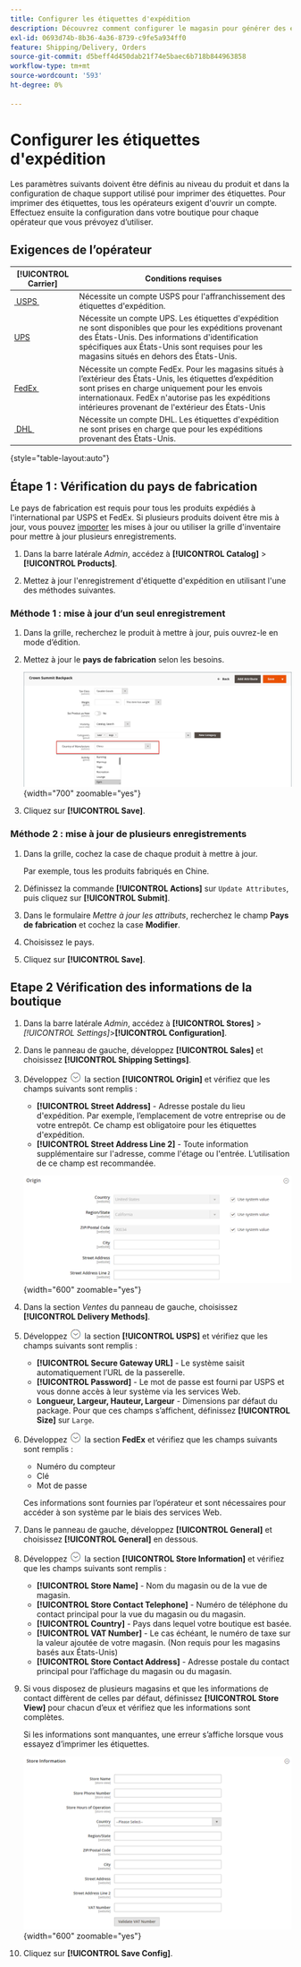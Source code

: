 ```yaml
---
title: Configurer les étiquettes d'expédition
description: Découvrez comment configurer le magasin pour générer des étiquettes d’expédition.
exl-id: 0693d74b-8b36-4a36-8739-c9fe5a934ff0
feature: Shipping/Delivery, Orders
source-git-commit: d5beff4d450dab21f74e5baec6b718b844963858
workflow-type: tm+mt
source-wordcount: '593'
ht-degree: 0%

---
```


# Configurer les étiquettes d&#39;expédition

Les paramètres suivants doivent être définis au niveau du produit et dans la configuration de chaque support utilisé pour imprimer des étiquettes. Pour imprimer des étiquettes, tous les opérateurs exigent d&#39;ouvrir un compte. Effectuez ensuite la configuration dans votre boutique pour chaque opérateur que vous prévoyez d’utiliser.

## Exigences de l’opérateur

| [!UICONTROL Carrier] | Conditions requises |
|-------|--------|
| [&#x200B; USPS &#x200B;](usps.md) | Nécessite un compte USPS pour l&#39;affranchissement des étiquettes d&#39;expédition. |
| [UPS](ups.md) | Nécessite un compte UPS. Les étiquettes d&#39;expédition ne sont disponibles que pour les expéditions provenant des États-Unis. Des informations d&#39;identification spécifiques aux États-Unis sont requises pour les magasins situés en dehors des États-Unis. |
| [FedEx &#x200B;](fedex.md) | Nécessite un compte FedEx. Pour les magasins situés à l’extérieur des États-Unis, les étiquettes d’expédition sont prises en charge uniquement pour les envois internationaux. FedEx n&#39;autorise pas les expéditions intérieures provenant de l&#39;extérieur des États-Unis |
| [&#x200B; DHL &#x200B;](dhl.md) | Nécessite un compte DHL. Les étiquettes d&#39;expédition ne sont prises en charge que pour les expéditions provenant des États-Unis. |

{style="table-layout:auto"}

## Étape 1 : Vérification du pays de fabrication

Le pays de fabrication est requis pour tous les produits expédiés à l&#39;international par USPS et FedEx. Si plusieurs produits doivent être mis à jour, vous pouvez [importer](../systems/data-import.md) les mises à jour ou utiliser la grille d&#39;inventaire pour mettre à jour plusieurs enregistrements.

1. Dans la barre latérale _Admin_, accédez à **[!UICONTROL Catalog]** > **[!UICONTROL Products]**.

1. Mettez à jour l&#39;enregistrement d&#39;étiquette d&#39;expédition en utilisant l&#39;une des méthodes suivantes.

### Méthode 1 : mise à jour d’un seul enregistrement

1. Dans la grille, recherchez le produit à mettre à jour, puis ouvrez-le en mode d’édition.

1. Mettez à jour le **pays de fabrication** selon les besoins.

   ![Pays de fabrication](./assets/product-country-of-manufacture.png){width="700" zoomable="yes"}

1. Cliquez sur **[!UICONTROL Save]**.

### Méthode 2 : mise à jour de plusieurs enregistrements

1. Dans la grille, cochez la case de chaque produit à mettre à jour.

   Par exemple, tous les produits fabriqués en Chine.

1. Définissez la commande **[!UICONTROL Actions]** sur `Update Attributes`, puis cliquez sur **[!UICONTROL Submit]**.

1. Dans le formulaire _Mettre à jour les attributs_, recherchez le champ **Pays de fabrication** et cochez la case **Modifier**.

1. Choisissez le pays.

1. Cliquez sur **[!UICONTROL Save]**.

## Etape 2 Vérification des informations de la boutique

1. Dans la barre latérale _Admin_, accédez à **[!UICONTROL Stores]** > _[!UICONTROL Settings]_>**[!UICONTROL Configuration]**.

1. Dans le panneau de gauche, développez **[!UICONTROL Sales]** et choisissez **[!UICONTROL Shipping Settings]**.

1. Développez ![Sélecteur d’extension](../assets/icon-display-expand.png) la section **[!UICONTROL Origin]** et vérifiez que les champs suivants sont remplis :

   - **[!UICONTROL Street Address]** - Adresse postale du lieu d&#39;expédition. Par exemple, l’emplacement de votre entreprise ou de votre entrepôt. Ce champ est obligatoire pour les étiquettes d&#39;expédition.
   - **[!UICONTROL Street Address Line 2]** - Toute information supplémentaire sur l&#39;adresse, comme l&#39;étage ou l&#39;entrée. L’utilisation de ce champ est recommandée.

   ![Origine](../configuration-reference/sales/assets/shipping-settings-origin.png){width="600" zoomable="yes"}

1. Dans la section _Ventes_ du panneau de gauche, choisissez **[!UICONTROL Delivery Methods]**.

1. Développez ![Sélecteur d’extension](../assets/icon-display-expand.png) la section **[!UICONTROL USPS]** et vérifiez que les champs suivants sont remplis :

   - **[!UICONTROL Secure Gateway URL]** - Le système saisit automatiquement l’URL de la passerelle.
   - **[!UICONTROL Password]** - Le mot de passe est fourni par USPS et vous donne accès à leur système via les services Web.
   - **Longueur, Largeur, Hauteur, Largeur** - Dimensions par défaut du package. Pour que ces champs s’affichent, définissez **[!UICONTROL Size]** sur `Large`.

1. Développez ![Sélecteur d’extension](../assets/icon-display-expand.png) la section **FedEx** et vérifiez que les champs suivants sont remplis :

   - Numéro du compteur
   - Clé
   - Mot de passe

   Ces informations sont fournies par l’opérateur et sont nécessaires pour accéder à son système par le biais des services Web.

1. Dans le panneau de gauche, développez **[!UICONTROL General]** et choisissez **[!UICONTROL General]** en dessous.

1. Développez ![Sélecteur d’extension](../assets/icon-display-expand.png) la section **[!UICONTROL Store Information]** et vérifiez que les champs suivants sont remplis :

   - **[!UICONTROL Store Name]** - Nom du magasin ou de la vue de magasin.
   - **[!UICONTROL Store Contact Telephone]** - Numéro de téléphone du contact principal pour la vue du magasin ou du magasin.
   - **[!UICONTROL Country]** - Pays dans lequel votre boutique est basée.
   - **[!UICONTROL VAT Number]** - Le cas échéant, le numéro de taxe sur la valeur ajoutée de votre magasin. (Non requis pour les magasins basés aux États-Unis)
   - **[!UICONTROL Store Contact Address]** - Adresse postale du contact principal pour l’affichage du magasin ou du magasin.

1. Si vous disposez de plusieurs magasins et que les informations de contact diffèrent de celles par défaut, définissez **[!UICONTROL Store View]** pour chacun d’eux et vérifiez que les informations sont complètes.

   Si les informations sont manquantes, une erreur s’affiche lorsque vous essayez d’imprimer les étiquettes.

   ![Informations sur le magasin](../configuration-reference/general/assets/general-store-information.png){width="600" zoomable="yes"}

1. Cliquez sur **[!UICONTROL Save Config]**.
